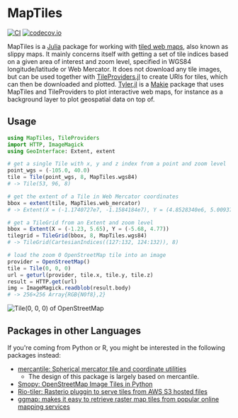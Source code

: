 # MapTiles

[![CI](https://github.com/JuliaGeo/MapTiles.jl/workflows/CI/badge.svg)](https://github.com/JuliaGeo/MapTiles.jl/actions?query=workflow%3ACI)
[![codecov.io](http://codecov.io/github/JuliaGeo/MapTiles.jl/coverage.svg?branch=master)](http://codecov.io/github/JuliaGeo/MapTiles.jl?branch=master)

MapTiles is a [Julia](https://julialang.org/) package for working with
[tiled web maps](https://en.wikipedia.org/wiki/Tiled_web_map), also known as slippy maps.
It mainly concerns itself with getting a set of tile indices based on a given area of
interest and zoom level, specified in WGS84 longitude/latitude or Web Mercator.
It does not download any tile images, but can be used together with
[TileProviders.jl](https://github.com/JuliaGeo/TileProviders.jl) to create URIs for tiles,
which can then be downloaded and plotted. [Tyler.jl](https://github.com/MakieOrg/Tyler.jl)
is a [Makie](http://makie.org/) package that uses MapTiles and TileProviders to plot
interactive web maps, for instance as a background layer to plot geospatial data on top of.

## Usage

```julia
using MapTiles, TileProviders
import HTTP, ImageMagick
using GeoInterface: Extent, extent

# get a single Tile with x, y and z index from a point and zoom level
point_wgs = (-105.0, 40.0)
tile = Tile(point_wgs, 8, MapTiles.wgs84)
# -> Tile(53, 96, 8)

# get the extent of a Tile in Web Mercator coordinates
bbox = extent(tile, MapTiles.web_mercator)
# -> Extent(X = (-1.1740727e7, -1.1584184e7), Y = (4.8528340e6, 5.0093770e6))

# get a TileGrid from an Extent and zoom level
bbox = Extent(X = (-1.23, 5.65), Y = (-5.68, 4.77))
tilegrid = TileGrid(bbox, 8, MapTiles.wgs84)
# -> TileGrid(CartesianIndices((127:132, 124:132)), 8)

# load the zoom 0 OpenStreetMap tile into an image
provider = OpenStreetMap()
tile = Tile(0, 0, 0)
url = geturl(provider, tile.x, tile.y, tile.z)
result = HTTP.get(url)
img = ImageMagick.readblob(result.body)
# -> 256×256 Array{RGB{N0f8},2}
```

![Tile(0, 0, 0) of OpenStreetMap](https://user-images.githubusercontent.com/4471859/213268199-bacda46b-8b16-4695-befb-25ae10898693.png)

## Packages in other Languages
If you're coming from Python or R, you might be interested in the following packages instead:
- [mercantile: Spherical mercator tile and coordinate utilities](https://github.com/mapbox/mercantile)
  - The design of this package is largely based on mercantile.
- [Smopy: OpenStreetMap Image Tiles in Python](https://github.com/rossant/smopy)
- [Rio-tiler: Rasterio pluggin to serve tiles from AWS S3 hosted files](https://github.com/mapbox/rio-tiler)
- [ggmap: makes it easy to retrieve raster map tiles from popular online mapping services](https://github.com/dkahle/ggmap)
